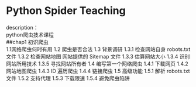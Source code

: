 Python Spider Teaching 
======================
description：  
    python爬虫技术课程  
##chap1 初识爬虫  
1.1网络爬虫何时有用 
1.2 爬虫是否合法
1.3 背景调研
1.3.1 检查网站自身 robots.txt 文件
1.3.2 检查网站地图 网站提供的 Sitemap 文件 
1.3.3 估算网站大小 
1.3.4 识别网站所用技术 
1.3.5 寻找网站所有者 
1.4 编写第一个网络爬虫 
1.4.1 下载网页 
1.4.2 网站地图爬虫 
1.4.3 ID 遍历爬虫 
1.4.4 链接爬虫 
1.5 高级功能 
1.5.1 解析 robots.txt 文件
1.5.2 支持代理 
1.5.3 下载限速 
1.5.4 避免爬虫陷阱 
